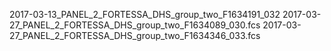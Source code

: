 2017-03-13_PANEL_2_FORTESSA_DHS_group_two_F1634191_032
2017-03-27_PANEL_2_FORTESSA_DHS_group_two_F1634089_030.fcs
2017-03-27_PANEL_2_FORTESSA_DHS_group_two_F1634346_033.fcs